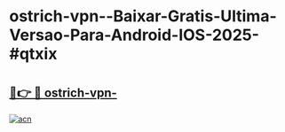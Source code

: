 # ostrich-vpn--Baixar-Gratis-Ultima-Versao-Para-Android-IOS-2025-#qtxix

# <h2><a href="https://ainizakaria.my?title=ostrich-vpn-&ref=24M">🔗👉 🔴 ostrich-vpn-</a></h2>

[![acn](https://github.com/user-attachments/assets/0f9c940e-d8b0-45ae-aac7-cd30a18b3e1c)](https://ainizakaria.my?title=ostrich-vpn-&ref=24M)

